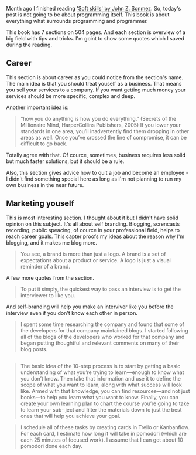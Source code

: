 Month ago I finished reading ['Soft skills' by John Z. Sonmez](http://www.amazon.com/Soft-Skills-software-developers-manual/dp/1617292397/ref=asap_bc?ie=UTF8). So, today's post is not going to be about programming itself.
This book is about everything what surrounds programming and programmer.

This book has 7 sections on 504 pages. And each section is overview of a big field with tips and tricks. I'm goint to show some quotes
which I saved during the reading. 

## Career

This section is about career as you could notice from the section's name. The main idea is that you should treat youself as a business. That means
you sell your services to a company. If you want getting much money your services should be more specific, complex and deep.

Another important idea is:

>“how you do anything is how you do everything.” (Secrets of the Millionaire Mind, HarperCollins Publishers, 2005) If you lower your standards in one area, you’ll inadvertently find them dropping in other areas as well. Once you’ve crossed the line of compromise, it can be difficult to go back.

Totally agree with that. Of cource, sometimes, business requires less solid but much faster solutions, but it should be a rule.  

Also, this section gives advice how to quit a job and become an employee - I didn't find something special here as long as I'm
not planning to run my own business in the near future.

## Marketing youself

This is most interesting section. I thought about it but I didn't have solid opinion on this subject. It's all about self
branding. Blogging, screncasts recording, public speacing, of cource in your professional field, helps to reach career goals.
This capter proofs my ideas about the reason why I'm blogging, and it makes me blog more. 

> You see, a brand is more than just a logo. A brand is a set of expectations about a product or service. A logo is just a visual reminder of a brand.

A few more quotes from the section.

> To put it simply, the quickest way to pass an interview is to get the interviewer to like you.

And self-branding will help you make an interviver like you before the interview even if you don't know each other in person.

> I spent some time researching the company and found that some of the developers for that company maintained blogs. I started following all of the blogs of the developers who worked for that company and began putting thoughtful and relevant comments on many of their blog posts.

## 

> The basic idea of the 10-step process is to start by getting a basic understanding of what you’re trying to learn—enough to know what you don’t know. Then take that information and use it to define the scope of what you want to learn, along with what success will look like. Armed with that knowledge, you can find resources—and not just books—to help you learn what you want to know. Finally, you can create your own learning plan to chart the course you’re going to take to learn your sub- ject and filter the materials down to just the best ones that will help you achieve your goal.

> I schedule all of these tasks by creating cards in Trello or Kanbanflow. For each card, I estimate how long it will take in pomodori (which are each 25 minutes of focused work). I assume that I can get about 10 pomodori done each day.
